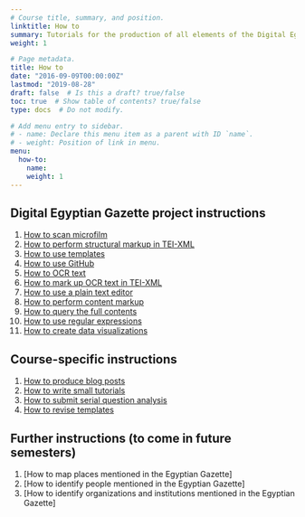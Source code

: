 ```yaml
---
# Course title, summary, and position.
linktitle: How to
summary: Tutorials for the production of all elements of the Digital Egyptian Gazette.
weight: 1

# Page metadata.
title: How to
date: "2016-09-09T00:00:00Z"
lastmod: "2019-08-28"
draft: false  # Is this a draft? true/false
toc: true  # Show table of contents? true/false
type: docs  # Do not modify.

# Add menu entry to sidebar.
# - name: Declare this menu item as a parent with ID `name`.
# - weight: Position of link in menu.
menu:
  how-to:
    name: 
    weight: 1
---
```


## Digital Egyptian Gazette project instructions

1. [How to scan microfilm](/how-to/digitization/microfilm-instructions)
2. [How to perform structural markup in TEI-XML](/how-to/digitization/tei-xml-instructions)
3. [How to use templates](/how-to/digitization/templating-instructions)
4. [How to use GitHub](/how-to/digitization/github-instructions)
5. [How to OCR text](/how-to/digitization/ocr-instructions)
6. [How to mark up OCR text in TEI-XML](/how-to/digitization/content-markup-instructions)
7. [How to use a plain text editor](/how-to/digitization/text-editor-instructions)
8. [How to perform content markup](/how-to/digitization/tagging-people-and-places-instructions)
9. [How to query the full contents](/how-to/digitization/query-instructions)
10. [How to use regular expressions](/how-to/digitization/regular-expression-instructions)
11. [How to create data visualizations](/how-to/digitization/visualization-instructions)

## Course-specific instructions

1. [How to produce blog posts](/how-to/course-specific/blogging-instructions)
2. [How to write small tutorials](/how-to/course-specific/tutorials-instructions)
3. [How to submit serial question analysis](/how-to/course-specific/serial-question-instructions)
4. [How to revise templates](/how-to/course-specific/data-revision-instruction)

## Further instructions (to come in future semesters)

1. [How to map places mentioned in the Egyptian Gazette]
2. [How to identify people mentioned in the Egyptian Gazette]
3. [How to identify organizations and institutions mentioned in the Egyptian Gazette]
